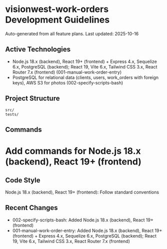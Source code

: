 # visionwest-work-orders Development Guidelines

Auto-generated from all feature plans. Last updated: 2025-10-16

## Active Technologies
- Node.js 18.x (backend), React 19+ (frontend) + Express 4.x, Sequelize 6.x, PostgreSQL (backend); React 19, Vite 6.x, Tailwind CSS 3.x, React Router 7.x (frontend) (001-manual-work-order-entry)
- PostgreSQL for relational data (clients, users, work_orders with foreign keys), AWS S3 for photos (002-specify-scripts-bash)

## Project Structure
```
src/
tests/
```

## Commands
# Add commands for Node.js 18.x (backend), React 19+ (frontend)

## Code Style
Node.js 18.x (backend), React 19+ (frontend): Follow standard conventions

## Recent Changes
- 002-specify-scripts-bash: Added Node.js 18.x (backend), React 19+ (frontend)
- 001-manual-work-order-entry: Added Node.js 18.x (backend), React 19+ (frontend) + Express 4.x, Sequelize 6.x, PostgreSQL (backend); React 19, Vite 6.x, Tailwind CSS 3.x, React Router 7.x (frontend)

<!-- MANUAL ADDITIONS START -->
<!-- MANUAL ADDITIONS END -->
